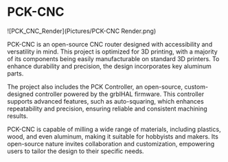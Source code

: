 # PCK-CNC
![PCK_CNC_Render](Pictures/PCK-CNC Render.png)

PCK-CNC is an open-source CNC router designed with accessibility and versatility in mind. This project is optimized for 3D printing, with a majority of its components being easily manufacturable on standard 3D printers. To enhance durability and precision, the design incorporates key aluminum parts.

The project also includes the PCK Controller, an open-source, custom-designed controller powered by the grblHAL firmware. This controller supports advanced features, such as auto-squaring, which enhances repeatability and precision, ensuring reliable and consistent machining results.

PCK-CNC is capable of milling a wide range of materials, including plastics, wood, and even aluminum, making it suitable for hobbyists and makers. Its open-source nature invites collaboration and customization, empowering users to tailor the design to their specific needs.

